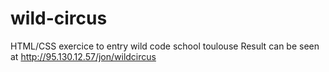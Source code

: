 # wild-circus
HTML/CSS exercice to entry wild code school toulouse
Result can be seen at http://95.130.12.57/jon/wildcircus
